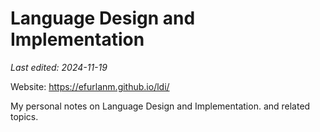 # Language Design and Implementation

*Last edited: 2024-11-19*

Website: <https://efurlanm.github.io/ldi/>

My personal notes on Language Design and Implementation. and related topics.
